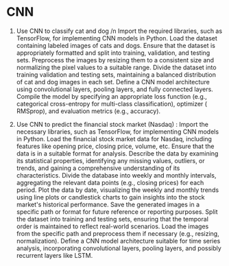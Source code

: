 # CNN
1. Use CNN to classify cat and dog /n
Import the required libraries, such as TensorFlow, for implementing CNN models in Python.
Load the dataset containing labeled images of cats and dogs. Ensure that the dataset is appropriately formatted and split into training, validation, and testing sets.
Preprocess the images by resizing them to a consistent size and normalizing the pixel values to a suitable range.
Divide the dataset into training validation and testing sets, maintaining a balanced distribution of cat and dog images in each set.
Define a CNN model architecture using convolutional layers, pooling layers, and fully connected layers.
Compile the model by specifying an appropriate loss function (e.g., categorical cross-entropy for multi-class classification), optimizer ( RMSprop), and evaluation metrics (e.g., accuracy).

2. Use CNN to predict the financial stock market (Nasdaq) :
Import the necessary libraries, such as TensorFlow, for implementing CNN models in Python.
Load the financial stock market data for Nasdaq, including features like opening price, closing price, volume, etc. Ensure that the data is in a suitable format for analysis.
Describe the data by examining its statistical properties, identifying any missing values, outliers, or trends, and gaining a comprehensive understanding of its characteristics.
Divide the database into weekly and monthly intervals, aggregating the relevant data points (e.g., closing prices) for each period.
Plot the data by date, visualizing the weekly and monthly trends using line plots or candlestick charts to gain insights into the stock market's historical performance.
Save the generated images in a specific path or format for future reference or reporting purposes.
Split the dataset into training and testing sets, ensuring that the temporal order is maintained to reflect real-world scenarios.
Load the images from the specific path and preprocess them if necessary (e.g., resizing, normalization).
Define a CNN model architecture suitable for time series analysis, incorporating convolutional layers, pooling layers, and possibly recurrent layers like LSTM.
